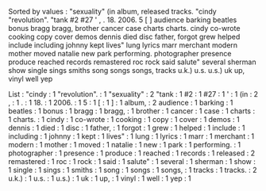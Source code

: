 Sorted by values :
"sexuality" (in album, released tracks. "cindy "revolution". "tank #2 #27 ' , . 18. 2006. 5 [ ] audience barking beatles bonus bragg bragg, brother cancer case charts charts. cindy co-wrote cooking copy cover demos dennis died disc father, forgot grew helped include including johnny kept lives" lung lyrics marr merchant modern mother moved natalie new park performing. photographer presence produce reached records remastered roc rock said salute" several sherman show single sings smiths song songs songs, tracks u.k.) u.s. u.s.) uk up, vinyl well yep 

List :
"cindy : 1
"revolution". : 1
"sexuality" : 2
"tank : 1
#2 : 1
#27 : 1
' : 1
(in : 2
, : 1
. : 1
18. : 1
2006. : 1
5 : 1
[ : 1
] : 1
album, : 2
audience : 1
barking : 1
beatles : 1
bonus : 1
bragg : 1
bragg, : 1
brother : 1
cancer : 1
case : 1
charts : 1
charts. : 1
cindy : 1
co-wrote : 1
cooking : 1
copy : 1
cover : 1
demos : 1
dennis : 1
died : 1
disc : 1
father, : 1
forgot : 1
grew : 1
helped : 1
include : 1
including : 1
johnny : 1
kept : 1
lives" : 1
lung : 1
lyrics : 1
marr : 1
merchant : 1
modern : 1
mother : 1
moved : 1
natalie : 1
new : 1
park : 1
performing. : 1
photographer : 1
presence : 1
produce : 1
reached : 1
records : 1
released : 2
remastered : 1
roc : 1
rock : 1
said : 1
salute" : 1
several : 1
sherman : 1
show : 1
single : 1
sings : 1
smiths : 1
song : 1
songs : 1
songs, : 1
tracks : 1
tracks. : 2
u.k.) : 1
u.s. : 1
u.s.) : 1
uk : 1
up, : 1
vinyl : 1
well : 1
yep : 1
